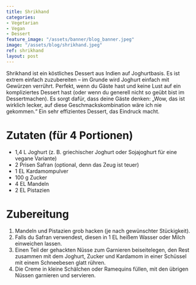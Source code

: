 ```yaml
---
title: Shrikhand
categories:
- Vegetarian
- Vegan
- Dessert
feature_image: "/assets/banner/blog_banner.jpeg"
image: "/assets/blog/shrikhand.jpeg"
ref: shrikhand
layout: post
---
```


Shrikhand ist ein köstliches Dessert aus Indien auf Joghurtbasis. Es ist extrem einfach zuzubereiten – im Grunde wird Joghurt einfach mit Gewürzen verrührt. Perfekt, wenn du Gäste hast und keine Lust auf ein kompliziertes Dessert hast (oder wenn du generell nicht so geübt bist im Dessertmachen). Es sorgt dafür, dass deine Gäste denken: „Wow, das ist wirklich lecker, auf diese Geschmackskombination wäre ich nie gekommen.“ Ein sehr effizientes Dessert, das Eindruck macht.

<!-- more -->

# Zutaten (für 4 Portionen)
- 1,4 L Joghurt (z. B. griechischer Joghurt oder Sojajoghurt für eine vegane Variante)
- 2 Prisen Safran (optional, denn das Zeug ist teuer)
- 1 EL Kardamompulver
- 100 g Zucker
- 4 EL Mandeln
- 2 EL Pistazien

# Zubereitung
1. Mandeln und Pistazien grob hacken (je nach gewünschter Stückigkeit).
2. Falls du Safran verwendest, diesen in 1 EL heißem Wasser oder Milch einweichen lassen.
3. Einen Teil der gehackten Nüsse zum Garnieren beiseitelegen, den Rest zusammen mit dem Joghurt, Zucker und Kardamom in einer Schüssel mit einem Schneebesen glatt rühren.
4. Die Creme in kleine Schälchen oder Ramequins füllen, mit den übrigen Nüssen garnieren und servieren.

